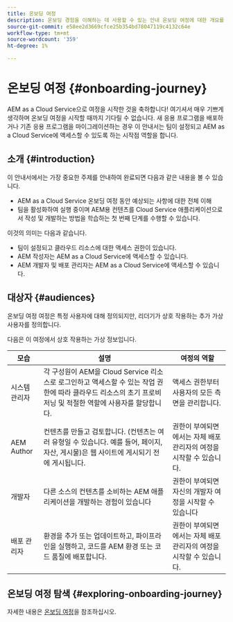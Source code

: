 ```yaml
---
title: 온보딩 여정
description: 온보딩 경험을 이해하는 데 사용할 수 있는 안내 온보딩 여정에 대한 개요를 살펴보려면 여기에서 시작하십시오.
source-git-commit: e58ee2d3669cfce25b354bd78047119c4132c64e
workflow-type: tm+mt
source-wordcount: '359'
ht-degree: 1%

---
```


# 온보딩 여정 {#onboarding-journey}

AEM as a Cloud Service으로 여정을 시작한 것을 축하합니다! 여기셔서 매우 기쁘게 생각하며 온보딩 여정을 시작할 때까지 기다릴 수 없습니다. 새 응용 프로그램을 배포하거나 기존 응용 프로그램을 마이그레이션하는 경우 이 안내서는 팀이 설정되고 AEM as a Cloud Service에 액세스할 수 있도록 하는 시작점 역할을 합니다.

## 소개 {#introduction}

이 안내서에서는 가장 중요한 주제를 안내하여 완료되면 다음과 같은 내용을 볼 수 있습니다.

* AEM as a Cloud Service 온보딩 여정 동안 예상되는 사항에 대한 전체 이해
* 팀을 활성화하여 실행 중이며 AEM용 컨텐츠를 Cloud Service 애플리케이션으로서 작성 및 개발하는 방법을 학습하는 첫 번째 단계를 수행할 수 있습니다.

이것의 의미는 다음과 같습니다.

* 팀이 설정되고 클라우드 리소스에 대한 액세스 권한이 있습니다.
* AEM 작성자는 AEM as a Cloud Service에 액세스할 수 있습니다.
* AEM 개발자 및 배포 관리자는 AEM as a Cloud Service에 액세스할 수 있습니다.

## 대상자 {#audiences}

온보딩 여정 여정은 특정 사용자에 대해 정의되지만, 리더기가 상호 작용하는 추가 가상 사용자를 정의합니다.

다음은 이 여정에서 상호 작용하는 가상 정보입니다.

| 모습 | 설명 | 여정의 역할 |
|---|---|---|
| 시스템 관리자 | 각 구성원이 AEM을 Cloud Service 리소스로 로그인하고 액세스할 수 있는 작업 권한에 따라 클라우드 리소스의 초기 프로비저닝 및 적절한 역할에 사용자를 할당합니다. | 액세스 권한부터 사용자의 모든 측면을 관리합니다. |
| AEM Author | 컨텐츠를 만들고 검토합니다. (컨텐츠는 여러 유형일 수 있습니다. 예를 들어, 페이지, 자산, 게시물)은 웹 사이트에 게시되기 전에 게시됩니다. | 권한이 부여되면 에서는 자체 배포 관리자의 여정을 시작할 수 있습니다. |
| 개발자 | 다른 소스의 컨텐츠를 소비하는 AEM 애플리케이션을 개발하는 경험이 있습니다 | 권한이 부여되면 자신의 개발자 여정을 시작할 수 있습니다 |
| 배포 관리자 | 환경을 추가 또는 업데이트하고, 파이프라인을 실행하고, 코드를 AEM 환경 또는 코드 품질에 배포합니다. | 권한이 부여되면 에서는 자체 배포 관리자의 여정을 시작할 수 있습니다. |

## 온보딩 여정 탐색 {#exploring-onboarding-journey}

자세한 내용은 [온보딩 여정](/help/journey-onboarding/sysadmin/onboarding-journey-overview.md)을 참조하십시오.
